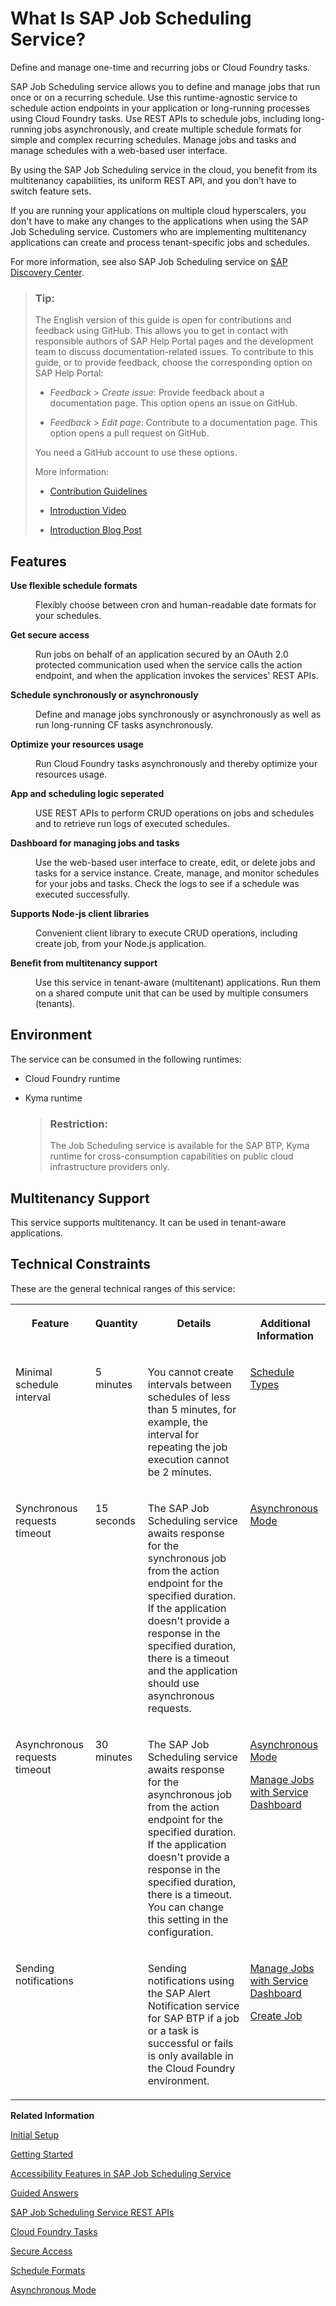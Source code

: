 <!-- loio22c2df4d22cb4a05af4c9502a67597ae -->

# What Is SAP Job Scheduling Service?

Define and manage one-time and recurring jobs or Cloud Foundry tasks.

SAP Job Scheduling service allows you to define and manage jobs that run once or on a recurring schedule. Use this runtime-agnostic service to schedule action endpoints in your application or long-running processes using Cloud Foundry tasks. Use REST APIs to schedule jobs, including long-running jobs asynchronously, and create multiple schedule formats for simple and complex recurring schedules. Manage jobs and tasks and manage schedules with a web-based user interface.

By using the SAP Job Scheduling service in the cloud, you benefit from its multitenancy capabilities, its uniform REST API, and you don’t have to switch feature sets.

If you are running your applications on multiple cloud hyperscalers, you don't have to make any changes to the applications when using the SAP Job Scheduling service. Customers who are implementing multitenancy applications can create and process tenant-specific jobs and schedules.

For more information, see also SAP Job Scheduling service on [SAP Discovery Center](https://discovery-center.cloud.sap/serviceCatalog/job-scheduling-service?service_plan=standard&region=all&commercialModel=cloud).

> ### Tip:  
> The English version of this guide is open for contributions and feedback using GitHub. This allows you to get in contact with responsible authors of SAP Help Portal pages and the development team to discuss documentation-related issues. To contribute to this guide, or to provide feedback, choose the corresponding option on SAP Help Portal:
> 
> -   *Feedback* \> *Create issue*: Provide feedback about a documentation page. This option opens an issue on GitHub.
> 
> -   *Feedback* \> *Edit page*: Contribute to a documentation page. This option opens a pull request on GitHub.
> 
> 
> You need a GitHub account to use these options.
> 
> More information:
> 
> -   [Contribution Guidelines](https://help.sap.com/docs/open-documentation-initiative/contribution-guidelines/readme.html)
> 
> -   [Introduction Video](https://www.youtube.com/watch?v=WJ0oarMlVW4)
> 
> -   [Introduction Blog Post](https://blogs.sap.com/2021/11/29/sap-btp-documentation-goes-github-new-collaboration-process/)



<a name="loio22c2df4d22cb4a05af4c9502a67597ae__section_o3j_hhf_ynb"/>

## Features


<dl>
<dt><b>

Use flexible schedule formats 

</b></dt>
<dd>

Flexibly choose between cron and human-readable date formats for your schedules.



</dd><dt><b>

Get secure access 

</b></dt>
<dd>

Run jobs on behalf of an application secured by an OAuth 2.0 protected communication used when the service calls the action endpoint, and when the application invokes the services' REST APIs.



</dd><dt><b>

Schedule synchronously or asynchronously 

</b></dt>
<dd>

Define and manage jobs synchronously or asynchronously as well as run long-running CF tasks asynchronously.



</dd><dt><b>

Optimize your resources usage 

</b></dt>
<dd>

Run Cloud Foundry tasks asynchronously and thereby optimize your resources usage.



</dd><dt><b>

App and scheduling logic seperated 

</b></dt>
<dd>

USE REST APIs to perform CRUD operations on jobs and schedules and to retrieve run logs of executed schedules.



</dd><dt><b>

Dashboard for managing jobs and tasks 

</b></dt>
<dd>

Use the web-based user interface to create, edit, or delete jobs and tasks for a service instance. Create, manage, and monitor schedules for your jobs and tasks. Check the logs to see if a schedule was executed successfully.



</dd><dt><b>

Supports Node-js client libraries 

</b></dt>
<dd>

Convenient client library to execute CRUD operations, including create job, from your Node.js application.



</dd><dt><b>

Benefit from multitenancy support 

</b></dt>
<dd>

Use this service in tenant-aware \(multitenant\) applications. Run them on a shared compute unit that can be used by multiple consumers \(tenants\).



</dd>
</dl>



<a name="loio22c2df4d22cb4a05af4c9502a67597ae__section_n3j_hhf_ynb"/>

## Environment

The service can be consumed in the following runtimes:

-   Cloud Foundry runtime

-   Kyma runtime

    > ### Restriction:  
    > The Job Scheduling service is available for the SAP BTP, Kyma runtime for cross-consumption capabilities on public cloud infrastructure providers only.




## Multitenancy Support

This service supports multitenancy. It can be used in tenant-aware applications.



<a name="loio22c2df4d22cb4a05af4c9502a67597ae__section_cdq_wm5_prb"/>

## Technical Constraints

These are the general technical ranges of this service:


<table>
<tr>
<th valign="top">

Feature

</th>
<th valign="top">

Quantity

</th>
<th valign="top">

Details

</th>
<th valign="top">

Additional Information

</th>
</tr>
<tr>
<td valign="top">

Minimal schedule interval

</td>
<td valign="top">

5 minutes

</td>
<td valign="top">

You cannot create intervals between schedules of less than 5 minutes, for example, the interval for repeating the job execution cannot be 2 minutes.

</td>
<td valign="top">

[Schedule Types](20---Concepts/schedule-types-9cf8c14.md#loio9cf8c14da0144c84aac628dc56b00ffd)

</td>
</tr>
<tr>
<td valign="top">

Synchronous requests timeout

</td>
<td valign="top">

15 seconds

</td>
<td valign="top">

The SAP Job Scheduling service awaits response for the synchronous job from the action endpoint for the specified duration. If the application doesn't provide a response in the specified duration, there is a timeout and the application should use asynchronous requests.

</td>
<td valign="top">

[Asynchronous Mode](20---Concepts/asynchronous-mode-d9fd81c.md)

</td>
</tr>
<tr>
<td valign="top">

Asynchronous requests timeout

</td>
<td valign="top">

30 minutes

</td>
<td valign="top">

The SAP Job Scheduling service awaits response for the asynchronous job from the action endpoint for the specified duration. If the application doesn't provide a response in the specified duration, there is a timeout. You can change this setting in the configuration.

</td>
<td valign="top">

[Asynchronous Mode](20---Concepts/asynchronous-mode-d9fd81c.md)

[Manage Jobs with Service Dashboard](40---Using-JOB-SCHDULR-TITLE/manage-jobs-with-service-dashboard-132fd06.md)

</td>
</tr>
<tr>
<td valign="top">

Sending notifications

</td>
<td valign="top">

 

</td>
<td valign="top">

Sending notifications using the SAP Alert Notification service for SAP BTP if a job or a task is successful or fails is only available in the Cloud Foundry environment.

</td>
<td valign="top">

[Manage Jobs with Service Dashboard](40---Using-JOB-SCHDULR-TITLE/manage-jobs-with-service-dashboard-132fd06.md)

[Create Job](40---Using-JOB-SCHDULR-TITLE/create-job-2c1ecb6.md)

</td>
</tr>
</table>

**Related Information**  


[Initial Setup](initial-setup-0adb655.md "You can get started with the SAP Job Scheduling service by following the steps below.")

[Getting Started](getting-started-02e4e8b.md "Once you've created a service instance for the SAP Job Scheduling service and bound it to your application, you can use the service.")

 <?sap-ot O2O class="- topic/link " href="8d30095891db417f9b9351570b1679b2.xml" text="" desc="" xtrc="link:3" xtrf="file:/home/builder/src/dita-all/jjq1673438782153/loio4b3e16d4e4d14242bdc2ab48d2aec6be_en-US/src/content/localization/en-us/22c2df4d22cb4a05af4c9502a67597ae.xml" ?> 

[Accessibility Features in SAP Job Scheduling Service](accessibility-features-in-sap-job-scheduling-service-12aa90f.md "To optimize your experience of SAP Job Scheduling service, SAP Business Technology Platform (SAP BTP) provides features and settings that help you use the software efficiently.")

[Guided Answers](https://ga.support.sap.com/dtp/viewer/#/tree/2797/actions/40871)

[SAP Job Scheduling Service REST APIs](40---Using-JOB-SCHDULR-TITLE/sap-job-scheduling-service-rest-apis-c513d2d.md "Use SAP Job Scheduling service REST APIs to create, manage, and monitor jobs and job schedules.")

[Cloud Foundry Tasks](https://docs.cloudfoundry.org/devguide/using-tasks.html#run-tasks)

[Secure Access](50---Security/secure-access-745ca50.md "The SAP Job Scheduling service provides options to secure job actions with action endpoints as well as to secure Cloud Foundry tasks.")

[Schedule Formats](20---Concepts/schedule-formats-54615f0.md#loio54615f087cca45c48f81ce4967c6f7f3 "The SAP Job Scheduling service supports several scheduling formats.")

[Asynchronous Mode](20---Concepts/asynchronous-mode-d9fd81c.md "The SAP Job Scheduling service executes jobs that support action endpoints in a synchronous mode or in an asynchronous (or batch) mode.")

